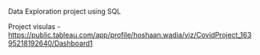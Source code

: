 Data Exploration project using SQL


Project visulas - https://public.tableau.com/app/profile/hoshaan.wadia/viz/CovidProject_16395218192640/Dashboard1
